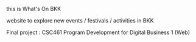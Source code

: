 this is What's On BKK 

website to explore new events / festivals / activities in BKK

Final project : CSC461 Program Development for Digital Business 1 (Web)